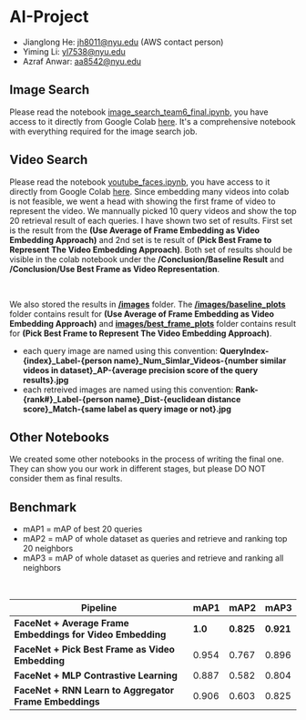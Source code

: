 # AI-Project

- Jianglong He: jh8011@nyu.edu (AWS contact person)
- Yiming Li: yl7538@nyu.edu
- Azraf Anwar: aa8542@nyu.edu


## Image Search

Please read the notebook [image_search_team6_final.ipynb](/image_search_team6_final.ipynb), you have access to it directly from Google Colab [here](https://colab.research.google.com/drive/1A-7Uj6YJ3uhPiGgOTz1nD2r2EdS10M4p?usp=sharing). It's a comprehensive notebook with everything required for the image search job.

## Video Search 

Please read the notebook [youtube_faces.ipynb](/youtube_faces.ipynb), you have access to it directly from Google Colab [here](https://drive.google.com/file/d/11L_2l6PmwSDR57qiSmEEaSL3eaeKz1V2/view?usp=sharing). Since embedding many videos into colab is not feasible, we went a head with showing the first frame of video to represent the video. We mannually picked 10 query videos and show the top 20 retrieval result of each queries. I have shown two set of results. First set is the result from the **(Use Average of Frame Embedding as Video Embedding Approach)** and 2nd set is te result of **(Pick Best Frame to Represent The Video Embedding Approach)**. Both set of results should be visible in the colab notebook under the **/Conclusion/Baseline Result** and **/Conclusion/Use Best Frame as Video Representation**.

<br>

We also stored the results in **[/images](/images)** folder. The **[/images/baseline_plots](/images/baseline_plots)** folder contains result for **(Use Average of Frame Embedding as Video Embedding Approach)** and **[images/best_frame_plots](/images/best_frame_plots)** folder contains result for **(Pick Best Frame to Represent The Video Embedding Approach)**. 

- each query image are named using this convention: **QueryIndex-{index}_Label-{person name}_Num_Simlar_Videos-{number similar videos in dataset}_AP-{average precision score of the query results}.jpg**
- each retreived images are named using this convention: **Rank-{rank#}_Label-{person name}_Dist-{euclidean distance score}_Match-{same label as query image or not}.jpg**

## Other Notebooks

We created some other notebooks in the process of writing the final one. They can show you our work in different stages, but please DO NOT consider them as final results. 

## Benchmark
- mAP1 = mAP of best 20 queries
- mAP2 = mAP of whole dataset as queries and retrieve and ranking top 20 neighbors
- mAP3 = mAP of whole dataset as queries and retrieve and ranking all neighbors

<br>

Pipeline | mAP1 | mAP2 | mAP3 
--- | --- | --- | ---
**FaceNet + Average Frame Embeddings for Video Embedding** | **1.0** |  **0.825**| **0.921**
**FaceNet + Pick Best Frame as Video Embedding** | 0.954 |  0.767| 0.896
**FaceNet + MLP Contrastive Learning** | 0.887 |  0.582| 0.804
**FaceNet + RNN Learn to Aggregator Frame Embeddings** |  0.906 |  0.603| 0.825
